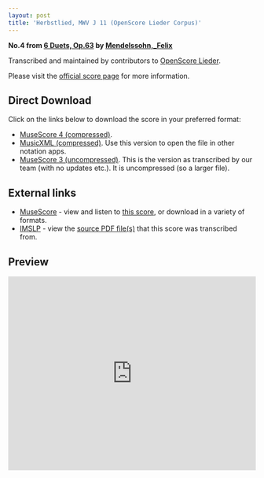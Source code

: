 ```yaml
---
layout: post
title: 'Herbstlied, MWV J 11 (OpenScore Lieder Corpus)'
---
```


__No.4 from [6 Duets, Op.63](https://fourscoreandmore.org/OpenScore/Mendelssohn%2C_Felix/6_Duets%2C_Op.63/) by [Mendelssohn,_Felix](https://fourscoreandmore.org/OpenScore/Mendelssohn%2C_Felix)__

Transcribed and maintained by contributors to [OpenScore Lieder].

Please visit the [official score page] for more information.

[official score page]: https://musescore.com/openscore-lieder-corpus/scores/7374512
[OpenScore Lieder]: https://musescore.com/openscore-lieder-corpus

## Direct Download

Click on the links below to download the score in your preferred format:
- [MuseScore 4 (compressed)](https://fourscoreandmore.org/OpenScore/Mendelssohn%2C_Felix/6_Duets%2C_Op.63/4_Herbstlied%2C_MWV_J_11.mscz).
- [MusicXML (compressed)](https://fourscoreandmore.org/OpenScore/Mendelssohn%2C_Felix/6_Duets%2C_Op.63/4_Herbstlied%2C_MWV_J_11.mxl). Use this version to open the file in other notation apps.
- [MuseScore 3 (uncompressed)](https://raw.githubusercontent.com/OpenScore/Lieder/refs/heads/main/scores/Mendelssohn%2C_Felix/6_Duets%2C_Op.63/4_Herbstlied%2C_MWV_J_11/lc7374512.mscx). This is the version as transcribed by our team (with no updates etc.). It is uncompressed (so a larger file).

## External links

- [MuseScore] - view and listen to [this score][MuseScore], or download in a variety of formats.
- [IMSLP] - view the [source PDF file(s)][IMSLP] that this score was transcribed from.

[MuseScore]: https://musescore.com/score/7374512
[IMSLP]: https://imslp.org/wiki/Special:ReverseLookup/43758

## Preview

<iframe width="100%" height="394" src="https://musescore.com/openscore-lieder-corpus/scores/7374512/embed" frameborder="0" allowfullscreen allow="autoplay; fullscreen"></iframe>
